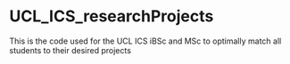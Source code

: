 # UCL_ICS_researchProjects
This is the code used for the UCL ICS iBSc and MSc to optimally match all students to their desired projects
